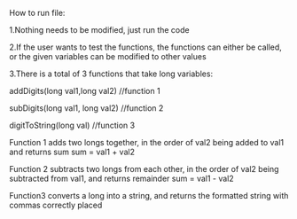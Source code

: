 How to run file:

1.Nothing needs to be modified, just run the code

2.If the user wants to test the functions, the functions can either be called, or the given variables can be modified to other values

3.There is a total of 3 functions that take long variables:

addDigits(long val1,long val2)	//function 1

subDigits(long val1, long val2)	//function 2

digitToString(long val)			//function 3


Function 1 adds two longs together, in the order of val2 being added to val1 and returns sum		sum = val1 + val2

Function 2 subtracts two longs from each other, in the order of val2 being subtracted from val1, and returns remainder		sum = val1 - val2

Function3 converts a long into a string, and returns the formatted string with commas correctly placed

